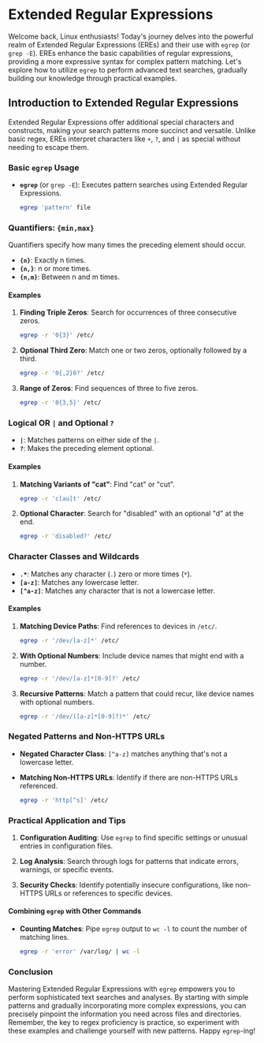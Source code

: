 # Extended Regular Expressions

Welcome back, Linux enthusiasts! Today's journey delves into the powerful realm of Extended Regular Expressions (EREs) and their use with `egrep` (or `grep -E`). EREs enhance the basic capabilities of regular expressions, providing a more expressive syntax for complex pattern matching. Let's explore how to utilize `egrep` to perform advanced text searches, gradually building our knowledge through practical examples.

## Introduction to Extended Regular Expressions

Extended Regular Expressions offer additional special characters and constructs, making your search patterns more succinct and versatile. Unlike basic regex, EREs interpret characters like `+`, `?`, and `|` as special without needing to escape them.

### Basic `egrep` Usage

- **`egrep`** (or `grep -E`): Executes pattern searches using Extended Regular Expressions.
  
  ```bash
  egrep 'pattern' file
  ```

### Quantifiers: `{min,max}`

Quantifiers specify how many times the preceding element should occur. 

- **`{n}`**: Exactly n times.
- **`{n,}`**: n or more times.
- **`{n,m}`**: Between n and m times.

#### Examples

1. **Finding Triple Zeros**: Search for occurrences of three consecutive zeros.
   
   ```bash
   egrep -r '0{3}' /etc/
   ```
   
2. **Optional Third Zero**: Match one or two zeros, optionally followed by a third.
   
   ```bash
   egrep -r '0{,2}0?' /etc/
   ```
   
3. **Range of Zeros**: Find sequences of three to five zeros.
   
   ```bash
   egrep -r '0{3,5}' /etc/
   ```

### Logical OR `|` and Optional `?`

- **`|`**: Matches patterns on either side of the `|`.
- **`?`**: Makes the preceding element optional.

#### Examples

1. **Matching Variants of "cat"**: Find "cat" or "cut".
   
   ```bash
   egrep -r 'c[au]t' /etc/
   ```
   
2. **Optional Character**: Search for "disabled" with an optional "d" at the end.
   
   ```bash
   egrep -r 'disabled?' /etc/
   ```

### Character Classes and Wildcards

- **`.*`**: Matches any character (`.`) zero or more times (`*`).
- **`[a-z]`**: Matches any lowercase letter.
- **`[^a-z]`**: Matches any character that is not a lowercase letter.

#### Examples

1. **Matching Device Paths**: Find references to devices in `/etc/`.
   
   ```bash
   egrep -r '/dev/[a-z]*' /etc/
   ```
   
2. **With Optional Numbers**: Include device names that might end with a number.
   
   ```bash
   egrep -r '/dev/[a-z]*[0-9]?' /etc/
   ```
   
3. **Recursive Patterns**: Match a pattern that could recur, like device names with optional numbers.
   
   ```bash
   egrep -r '/dev/([a-z]*[0-9]?)*' /etc/
   ```

### Negated Patterns and Non-HTTPS URLs

- **Negated Character Class**: `[^a-z]` matches anything that's not a lowercase letter.
- **Matching Non-HTTPS URLs**: Identify if there are non-HTTPS URLs referenced.
  
  ```bash
  egrep -r 'http[^s]' /etc/
  ```

### Practical Application and Tips

1. **Configuration Auditing**: Use `egrep` to find specific settings or unusual entries in configuration files.
   
2. **Log Analysis**: Search through logs for patterns that indicate errors, warnings, or specific events.
   
3. **Security Checks**: Identify potentially insecure configurations, like non-HTTPS URLs or references to specific devices.

#### Combining `egrep` with Other Commands

- **Counting Matches**: Pipe `egrep` output to `wc -l` to count the number of matching lines.
  
  ```bash
  egrep -r 'error' /var/log/ | wc -l
  ```

### Conclusion

Mastering Extended Regular Expressions with `egrep` empowers you to perform sophisticated text searches and analyses. By starting with simple patterns and gradually incorporating more complex expressions, you can precisely pinpoint the information you need across files and directories. Remember, the key to regex proficiency is practice, so experiment with these examples and challenge yourself with new patterns. Happy `egrep`-ing!